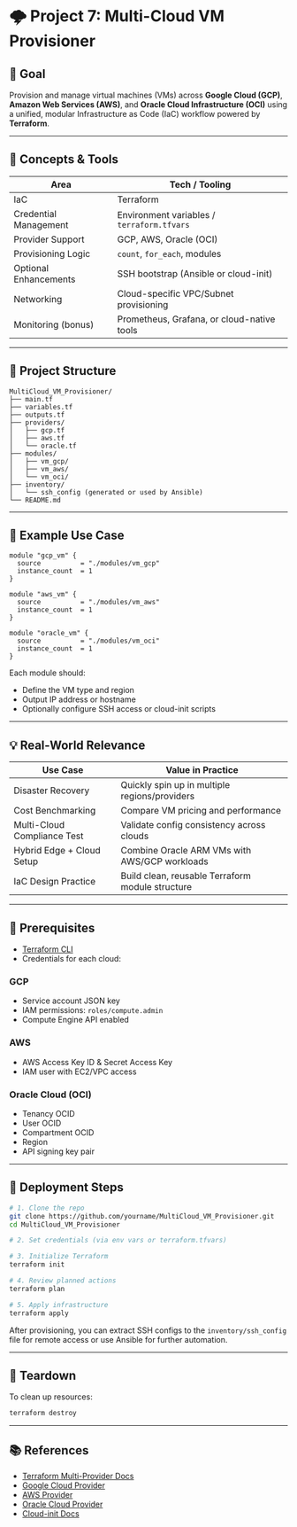# 🌩️ Project 7: Multi-Cloud VM Provisioner

## 🎯 Goal

Provision and manage virtual machines (VMs) across **Google Cloud (GCP)**, **Amazon Web Services (AWS)**, and **Oracle Cloud Infrastructure (OCI)** using a unified, modular Infrastructure as Code (IaC) workflow powered by **Terraform**.

---

## 🧰 Concepts & Tools

| Area                  | Tech / Tooling                             |
| --------------------- | ------------------------------------------ |
| IaC                   | Terraform                                  |
| Credential Management | Environment variables / `terraform.tfvars` |
| Provider Support      | GCP, AWS, Oracle (OCI)                     |
| Provisioning Logic    | `count`, `for_each`, modules               |
| Optional Enhancements | SSH bootstrap (Ansible or cloud-init)      |
| Networking            | Cloud-specific VPC/Subnet provisioning     |
| Monitoring (bonus)    | Prometheus, Grafana, or cloud-native tools |

---

## 📂 Project Structure

```plaintext
MultiCloud_VM_Provisioner/
├── main.tf
├── variables.tf
├── outputs.tf
├── providers/
│   ├── gcp.tf
│   ├── aws.tf
│   └── oracle.tf
├── modules/
│   ├── vm_gcp/
│   ├── vm_aws/
│   └── vm_oci/
├── inventory/
│   └── ssh_config (generated or used by Ansible)
└── README.md
```

---

## 🧪 Example Use Case

```hcl
module "gcp_vm" {
  source          = "./modules/vm_gcp"
  instance_count  = 1
}

module "aws_vm" {
  source          = "./modules/vm_aws"
  instance_count  = 1
}

module "oracle_vm" {
  source          = "./modules/vm_oci"
  instance_count  = 1
}
```

Each module should:

* Define the VM type and region
* Output IP address or hostname
* Optionally configure SSH access or cloud-init scripts

---

## 💡 Real-World Relevance

| Use Case                    | Value in Practice                                |
| --------------------------- | ------------------------------------------------ |
| Disaster Recovery           | Quickly spin up in multiple regions/providers    |
| Cost Benchmarking           | Compare VM pricing and performance               |
| Multi-Cloud Compliance Test | Validate config consistency across clouds        |
| Hybrid Edge + Cloud Setup   | Combine Oracle ARM VMs with AWS/GCP workloads    |
| IaC Design Practice         | Build clean, reusable Terraform module structure |

---

## 🔐 Prerequisites

* [Terraform CLI](https://developer.hashicorp.com/terraform/downloads)
* Credentials for each cloud:

### GCP

* Service account JSON key
* IAM permissions: `roles/compute.admin`
* Compute Engine API enabled

### AWS

* AWS Access Key ID & Secret Access Key
* IAM user with EC2/VPC access

### Oracle Cloud (OCI)

* Tenancy OCID
* User OCID
* Compartment OCID
* Region
* API signing key pair

---

## 🚀 Deployment Steps

```bash
# 1. Clone the repo
git clone https://github.com/yourname/MultiCloud_VM_Provisioner.git
cd MultiCloud_VM_Provisioner

# 2. Set credentials (via env vars or terraform.tfvars)

# 3. Initialize Terraform
terraform init

# 4. Review planned actions
terraform plan

# 5. Apply infrastructure
terraform apply
```

After provisioning, you can extract SSH configs to the `inventory/ssh_config` file for remote access or use Ansible for further automation.

---

## 🧼 Teardown

To clean up resources:

```bash
terraform destroy
```

---

## 📚 References

* [Terraform Multi-Provider Docs](https://developer.hashicorp.com/terraform/language/providers/configuration)
* [Google Cloud Provider](https://registry.terraform.io/providers/hashicorp/google/latest/docs)
* [AWS Provider](https://registry.terraform.io/providers/hashicorp/aws/latest/docs)
* [Oracle Cloud Provider](https://registry.terraform.io/providers/oracle/oci/latest/docs)
* [Cloud-init Docs](https://cloudinit.readthedocs.io/en/latest/)
